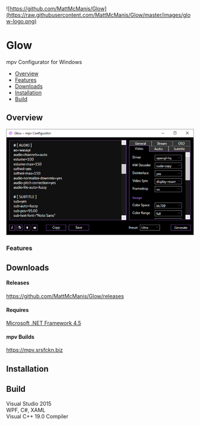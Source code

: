 ![https://github.com/MattMcManis/Glow](https://raw.githubusercontent.com/MattMcManis/Glow/master/images/glow-logo.png)

# Glow
mpv Configurator for Windows

* [Overview](#overview)
* [Features](#features)
* [Downloads](#downloads)
* [Installation](#installation)
* [Build](#build)

## Overview

![Glow](https://raw.githubusercontent.com/MattMcManis/Glow/master/images/glow.png)

### Features

## Downloads
#### Releases
https://github.com/MattMcManis/Glow/releases

#### Requires
[Microsoft .NET Framework 4.5](https://www.microsoft.com/en-us/download/details.aspx?id=30653)

#### mpv Builds
https://mpv.srsfckn.biz

## Installation

## Build
Visual Studio 2015
<br />
WPF, C#, XAML
<br />
Visual C++ 19.0 Compiler
